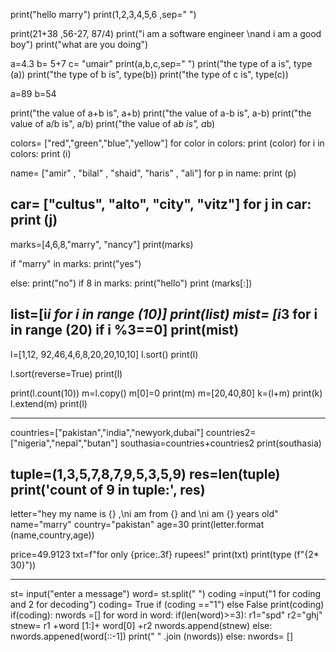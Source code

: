 print("hello marry")
print(1,2,3,4,5,6 ,sep=" ")

print(21+38 ,56-27, 87/4)
print("i am a software engineer \nand i am a good boy")
print("what are you doing")

a=4.3
b= 5+7
c= "umair"
print(a,b,c,sep=" ")
print("the type of a is", type (a))
print("the type of b is", type(b))
print("the type of c is", type(c))

a=89
b=54

print("the value of a+b is", a+b)
print("the value of a-b is", a-b)
print("the value of a/b is", a/b)
print("the value of a*b is", a*b)

colors= ["red","green","blue","yellow"]
for color in colors:
  print (color)
for i in colors:
  print (i)

name= ["amir" , "bilal" , "shaid", "haris" , "ali"]
for p in name:
  print (p)

car= ["cultus", "alto", "city", "vitz"]
for j in car:
  print (j)
------------------------------------------------------
marks=[4,6,8,"marry", "nancy"]
print(marks)

if "marry" in marks: 
 print("yes")
 
else:
     print("no")
if 8 in marks:
    print("hello")
    print (marks[:])
     
list=[i*i for i in range (10)]
print(list)
mist= [i*3 for i in range (20)
if i %3==0]
print(mist)
 ----------------------------------------------------------
l=[1,12, 92,46,4,6,8,20,20,10,10]
l.sort()
print(l)

l.sort(reverse=True)
print(l)

print(l.count(10))
m=l.copy()
m[0]=0
print(m)
m=[20,40,80]
k=(l+m)
print(k)
l.extend(m)
print(l)
 
------------------------------------------------------------------
countries=["pakistan","india","newyork,dubai"]
countries2=["nigeria","nepal","butan"]
southasia=countries+countries2
print(southasia)

tuple=(1,3,5,7,8,7,9,5,3,5,9)
res=len(tuple)
print('count of 9 in tuple:', res)
----------------------------------------------
letter="hey my name is {} ,\ni am from {} and \ni am {} years old"
name="marry"
country="pakistan"
age=30
print(letter.format (name,country,age))

price=49.9123
txt=f"for only {price:.3f} rupees!"
print(txt)
print(type (f"{2* 30}"))

----------------------------------------------------------------------------

st= input("enter a message") 
word= st.split(" ")
coding =input("1 for coding and 2 for decoding")
coding= True if (coding =="1") else False
print(coding)
if(coding):
  nwords =[] 
  for word in word:
    if(len(word)>=3):
      r1="spd"
      r2="ghj"
      stnew= r1 +word [1:]+ word[0] +r2
      nwords.append(stnew)
    else:
      nwords.appened(word[::-1])
    print(" " .join (nwords))
else:
  nwords= []


